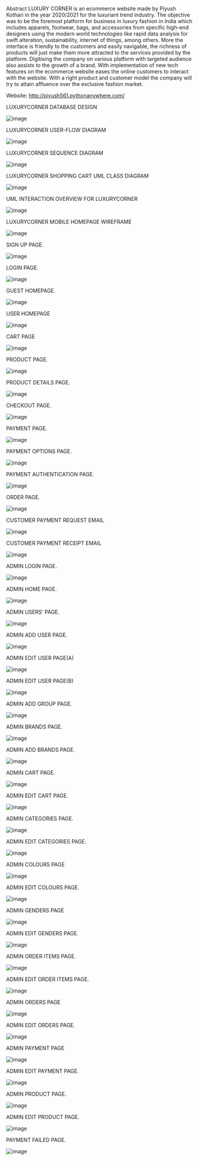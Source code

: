 


Abstract
LUXURY CORNER is an ecommerce website made by Piyush Kothari in the year 2020/2021 for the luxuriant trend industry. The objective was to be the foremost platform for business in luxury fashion in India which includes apparels, footwear, bags, and accessories from specific high-end designers using the modern world technologies like rapid data analysis for swift alteration, sustainability, internet of things, among others. More the interface is friendly to the customers and easily navigable, the richness of products will just make them more attracted to the services provided by the platform. Digitising the company on various platform with targeted audience also assists to the growth of a brand. With implementation of new tech features on the ecommerce website eases the online customers to interact with the website. With a right product and customer model the company will try to attain affluence over the exclusive fashion market.

Website: http://piyush561.pythonanywhere.com/


LUXURYCORNER DATABASE DESIGN

![image](https://user-images.githubusercontent.com/77658144/117632524-ce17ee00-b1af-11eb-926c-598018885952.png)


LUXURYCORNER USER-FLOW DIAGRAM

![image](https://user-images.githubusercontent.com/77658144/117632655-e6880880-b1af-11eb-9290-5401cccd01e0.png)



LUXURYCORNER SEQUENCE DIAGRAM	

![image](https://user-images.githubusercontent.com/77658144/117632729-f69fe800-b1af-11eb-89eb-10a272381159.png)



LUXURYCORNER SHOPPING CART UML CLASS DIAGRAM	

![image](https://user-images.githubusercontent.com/77658144/117632771-fbfd3280-b1af-11eb-84e5-6fe4b6a6bea6.png)



UML INTERACTION OVERVIEW FOR LUXURYCORNER	

![image](https://user-images.githubusercontent.com/77658144/117632796-015a7d00-b1b0-11eb-98a0-fa661b229dbd.png)



LUXURYCORNER MOBILE HOMEPAGE WIREFRAME

![image](https://user-images.githubusercontent.com/77658144/117632813-05869a80-b1b0-11eb-9394-cddd1c2ee4ba.png)



SIGN UP PAGE.	

![image](https://user-images.githubusercontent.com/77658144/117632968-29e27700-b1b0-11eb-9cff-2b795170f8ae.png)


LOGIN PAGE.	


![image](https://user-images.githubusercontent.com/77658144/117632977-2c44d100-b1b0-11eb-8185-af8414d48734.png)


GUEST HOMEPAGE.	


![image](https://user-images.githubusercontent.com/77658144/117632990-2fd85800-b1b0-11eb-9b98-2e8ecf0eb2da.png)



USER HOMEPAGE	


![image](https://user-images.githubusercontent.com/77658144/117633002-32d34880-b1b0-11eb-9730-a96a19c5856a.png)



CART PAGE	

![image](https://user-images.githubusercontent.com/77658144/117633014-3535a280-b1b0-11eb-93a0-284090eadc88.png)



PRODUCT PAGE.	


![image](https://user-images.githubusercontent.com/77658144/117633022-38309300-b1b0-11eb-99d7-4f7f2f3518d2.png)



PRODUCT DETAILS PAGE.	


![image](https://user-images.githubusercontent.com/77658144/117633036-3bc41a00-b1b0-11eb-9a9a-868b4bf2097f.png)


CHECKOUT PAGE.	

![image](https://user-images.githubusercontent.com/77658144/117633059-3f57a100-b1b0-11eb-873b-377e3ee5dbc7.png)



PAYMENT PAGE.	


![image](https://user-images.githubusercontent.com/77658144/117633287-7c239800-b1b0-11eb-9d60-d465fca21746.png)


PAYMENT OPTIONS PAGE.	



![image](https://user-images.githubusercontent.com/77658144/117633297-7e85f200-b1b0-11eb-90ba-a6d7e1b5fe9a.png)



PAYMENT AUTHENTICATION PAGE.	



![image](https://user-images.githubusercontent.com/77658144/117633305-8180e280-b1b0-11eb-8cf5-fcdaade3f2a4.png)


ORDER PAGE.	


![image](https://user-images.githubusercontent.com/77658144/117633318-85ad0000-b1b0-11eb-8e94-ac7410ed74c5.png)



CUSTOMER PAYMENT REQUEST EMAIL	



![image](https://user-images.githubusercontent.com/77658144/117633336-89d91d80-b1b0-11eb-8452-c529259607db.png)



CUSTOMER PAYMENT RECEIPT EMAIL	


![image](https://user-images.githubusercontent.com/77658144/117633342-8ba2e100-b1b0-11eb-8b29-9782f00895a2.png)


ADMIN LOGIN PAGE.	


![image](https://user-images.githubusercontent.com/77658144/117633355-8fcefe80-b1b0-11eb-8b99-ba851b244a08.png)


ADMIN HOME PAGE.	


![image](https://user-images.githubusercontent.com/77658144/117633376-92c9ef00-b1b0-11eb-85b3-9598d32ba290.png)


ADMIN USERS’ PAGE.	



![image](https://user-images.githubusercontent.com/77658144/117633397-95c4df80-b1b0-11eb-8929-dad3c5eb067a.png)


ADMIN ADD USER PAGE.




![image](https://user-images.githubusercontent.com/77658144/117633412-98bfd000-b1b0-11eb-9b8e-8769c957e94e.png)




ADMIN EDIT USER PAGE(A)	



![image](https://user-images.githubusercontent.com/77658144/117633434-9c535700-b1b0-11eb-8e7f-968dec872f57.png)



ADMIN EDIT USER PAGE(B)	


![image](https://user-images.githubusercontent.com/77658144/117633447-9eb5b100-b1b0-11eb-9ae3-1efa9062ea55.png)


ADMIN ADD GROUP PAGE.	


![image](https://user-images.githubusercontent.com/77658144/117633459-a1180b00-b1b0-11eb-9847-ede11ee8dd45.png)



ADMIN BRANDS PAGE.


![image](https://user-images.githubusercontent.com/77658144/117633469-a412fb80-b1b0-11eb-847d-278b0a0c2eec.png)



ADMIN ADD BRANDS PAGE.	




![image](https://user-images.githubusercontent.com/77658144/117633477-a6755580-b1b0-11eb-837b-ece6bb53afcf.png)



ADMIN CART PAGE.	


![image](https://user-images.githubusercontent.com/77658144/117633486-a8d7af80-b1b0-11eb-9759-ffb6fa203e33.png)


ADMIN EDIT CART PAGE.	




![image](https://user-images.githubusercontent.com/77658144/117633497-abd2a000-b1b0-11eb-82c2-77081566c8f9.png)



ADMIN CATEGORIES PAGE.	




![image](https://user-images.githubusercontent.com/77658144/117633503-aecd9080-b1b0-11eb-881a-490d1b268486.png)



ADMIN EDIT CATEGORIES PAGE.	



![image](https://user-images.githubusercontent.com/77658144/117633510-b12fea80-b1b0-11eb-8c34-14f301141bbf.png)



ADMIN COLOURS PAGE



![image](https://user-images.githubusercontent.com/77658144/117633523-b42adb00-b1b0-11eb-8ae3-3d1acd40c57d.png)


ADMIN EDIT COLOURS PAGE.	



![image](https://user-images.githubusercontent.com/77658144/117633542-b856f880-b1b0-11eb-900e-175c8d709446.png)



ADMIN GENDERS PAGE	




![image](https://user-images.githubusercontent.com/77658144/117633557-bb51e900-b1b0-11eb-93b8-2a62c20a03b4.png)



ADMIN EDIT GENDERS PAGE.	




![image](https://user-images.githubusercontent.com/77658144/117633565-bdb44300-b1b0-11eb-9958-e64cdc4d410a.png)



ADMIN ORDER ITEMS PAGE.	



![image](https://user-images.githubusercontent.com/77658144/117633582-c0af3380-b1b0-11eb-959a-e05b97d5f20b.png)


ADMIN EDIT ORDER ITEMS PAGE.	



![image](https://user-images.githubusercontent.com/77658144/117633588-c3aa2400-b1b0-11eb-9b6f-699dfb53f61b.png)



ADMIN ORDERS PAGE	




![image](https://user-images.githubusercontent.com/77658144/117633597-c60c7e00-b1b0-11eb-9829-83c6d282115a.png)




ADMIN EDIT ORDERS PAGE.	


![image](https://user-images.githubusercontent.com/77658144/117633604-c86ed800-b1b0-11eb-98cd-b7c614fd2d5e.png)


ADMIN PAYMENT PAGE	


![image](https://user-images.githubusercontent.com/77658144/117633615-cb69c880-b1b0-11eb-8517-a2c407da247c.png)


ADMIN EDIT PAYMENT PAGE.	



![image](https://user-images.githubusercontent.com/77658144/117633624-ce64b900-b1b0-11eb-8855-53c054b336c9.png)


ADMIN PRODUCT PAGE.	




![image](https://user-images.githubusercontent.com/77658144/117633638-d0c71300-b1b0-11eb-99fd-94f1d956b737.png)



ADMIN EDIT PRODUCT PAGE.	



![image](https://user-images.githubusercontent.com/77658144/117633658-d4f33080-b1b0-11eb-9067-9e41f700aede.png)


PAYMENT FAILED PAGE.	




![image](https://user-images.githubusercontent.com/77658144/117633668-d7ee2100-b1b0-11eb-933f-4e31a1bda353.png)



